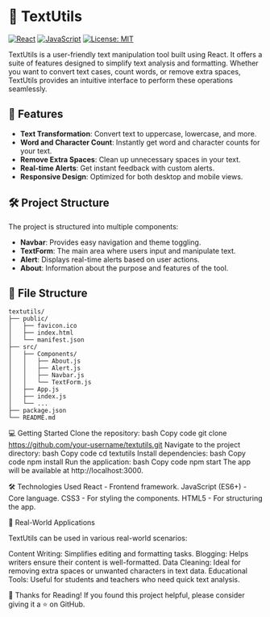 # 📄 TextUtils

[![React](https://img.shields.io/badge/React-18.2.0-blue.svg)](https://reactjs.org/) [![JavaScript](https://img.shields.io/badge/JavaScript-ES6+-yellow.svg)](https://developer.mozilla.org/en-US/docs/Web/JavaScript) [![License: MIT](https://img.shields.io/badge/License-MIT-green.svg)](https://opensource.org/licenses/MIT)

TextUtils is a user-friendly text manipulation tool built using React. It offers a suite of features designed to simplify text analysis and formatting. Whether you want to convert text cases, count words, or remove extra spaces, TextUtils provides an intuitive interface to perform these operations seamlessly.

## 🚀 Features

- **Text Transformation**: Convert text to uppercase, lowercase, and more.
- **Word and Character Count**: Instantly get word and character counts for your text.
- **Remove Extra Spaces**: Clean up unnecessary spaces in your text.
- **Real-time Alerts**: Get instant feedback with custom alerts.
- **Responsive Design**: Optimized for both desktop and mobile views.

## 🛠️ Project Structure

The project is structured into multiple components:

- **Navbar**: Provides easy navigation and theme toggling.
- **TextForm**: The main area where users input and manipulate text.
- **Alert**: Displays real-time alerts based on user actions.
- **About**: Information about the purpose and features of the tool.

## 📂 File Structure

```plaintext
textutils/
├── public/
│   ├── favicon.ico
│   ├── index.html
│   └── manifest.json
├── src/
│   ├── Components/
│   │   ├── About.js
│   │   ├── Alert.js
│   │   ├── Navbar.js
│   │   └── TextForm.js
│   ├── App.js
│   ├── index.js
│   └── ...
├── package.json
└── README.md
```

💻 Getting Started
Clone the repository:
bash
Copy code
git clone https://github.com/your-username/textutils.git
Navigate to the project directory:
bash
Copy code
cd textutils
Install dependencies:
bash
Copy code
npm install
Run the application:
bash
Copy code
npm start
The app will be available at http://localhost:3000.

🛠️ Technologies Used
React - Frontend framework.
JavaScript (ES6+) - Core language.
CSS3 - For styling the components.
HTML5 - For structuring the app.


🎯 Real-World Applications

TextUtils can be used in various real-world scenarios:

Content Writing: Simplifies editing and formatting tasks.
Blogging: Helps writers ensure their content is well-formatted.
Data Cleaning: Ideal for removing extra spaces or unwanted characters in text data.
Educational Tools: Useful for students and teachers who need quick text analysis.

🙏 Thanks for Reading!
If you found this project helpful, please consider giving it a ⭐ on GitHub.
